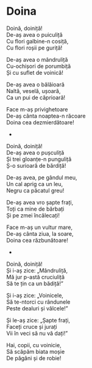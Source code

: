 # Doina

Doină, doiniță!\
De-aș avea o puiculiță\
Cu flori galbine-n cosiță,\
Cu flori roșii pe guriță!

De-aș avea o mândruliță\
Cu-ochișori de porumbiță\
Și cu suflet de voinică!

De-aș avea o bălăioară\
Naltă, veselă, ușoară,\
Ca un pui de căprioară!

Face m-aș privighetoare\
De-aș cânta noaptea-n răcoare\
Doina cea dezmierdătoare!

-

Doină, doiniță!\
De-aș avea o pușculiță\
Și trei gloanțe-n punguliță\
Ș-o surioară de bărdiță!

De-aș avea, pe gândul meu,\
Un cal aprig ca un leu,\
Negru ca păcatul greu!

De-aș avea vro șapte frați,\
Toți ca mine de bărbați\
Și pe zmei încălecați!

Face m-aș un vultur mare,\
De-aș cânta ziua, la soare,\
Doina cea răzbunătoare!

-

Doină, doiniță!\
Și i-aș zice: „Mândruliță,\
Mă jur p-astă cruciuliță\
Să te țin ca un bădiță!”

Și i-aș zice: „Voinicele,\
Să te-ntorci cu rândunele\
Peste dealuri și vâlcele!”

Și le-aș zice: „Șapte frați,\
Faceți cruce și jurați\
Vii în veci să nu vă dați!”

Hai, copii, cu voinicie,\
Să scăpăm biata moșie\
De păgâni și de robie!
